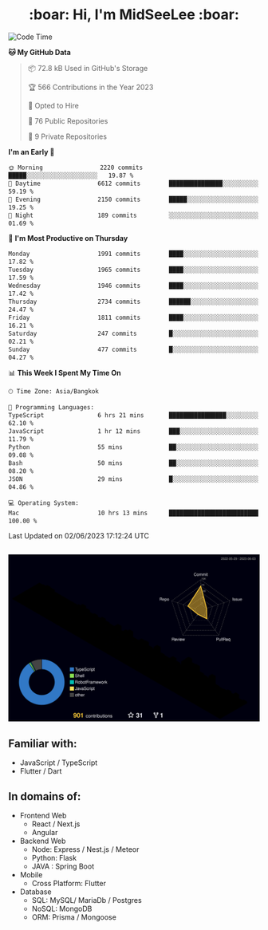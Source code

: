 <h1 align="center"> :boar: Hi, I'm MidSeeLee :boar:</h1>
 
<!--START_SECTION:waka-->
![Code Time](http://img.shields.io/badge/Code%20Time-616%20hrs%2023%20mins-blue)

**🐱 My GitHub Data** 

> 📦 72.8 kB Used in GitHub's Storage 
 > 
> 🏆 566 Contributions in the Year 2023
 > 
> 💼 Opted to Hire
 > 
> 📜 76 Public Repositories 
 > 
> 🔑 9 Private Repositories 
 > 
**I'm an Early 🐤** 

```text
🌞 Morning                2220 commits        █████░░░░░░░░░░░░░░░░░░░░   19.87 % 
🌆 Daytime                6612 commits        ███████████████░░░░░░░░░░   59.19 % 
🌃 Evening                2150 commits        █████░░░░░░░░░░░░░░░░░░░░   19.25 % 
🌙 Night                  189 commits         ░░░░░░░░░░░░░░░░░░░░░░░░░   01.69 % 
```
📅 **I'm Most Productive on Thursday** 

```text
Monday                   1991 commits        ████░░░░░░░░░░░░░░░░░░░░░   17.82 % 
Tuesday                  1965 commits        ████░░░░░░░░░░░░░░░░░░░░░   17.59 % 
Wednesday                1946 commits        ████░░░░░░░░░░░░░░░░░░░░░   17.42 % 
Thursday                 2734 commits        ██████░░░░░░░░░░░░░░░░░░░   24.47 % 
Friday                   1811 commits        ████░░░░░░░░░░░░░░░░░░░░░   16.21 % 
Saturday                 247 commits         █░░░░░░░░░░░░░░░░░░░░░░░░   02.21 % 
Sunday                   477 commits         █░░░░░░░░░░░░░░░░░░░░░░░░   04.27 % 
```


📊 **This Week I Spent My Time On** 

```text
🕑︎ Time Zone: Asia/Bangkok

💬 Programming Languages: 
TypeScript               6 hrs 21 mins       ████████████████░░░░░░░░░   62.10 % 
JavaScript               1 hr 12 mins        ███░░░░░░░░░░░░░░░░░░░░░░   11.79 % 
Python                   55 mins             ██░░░░░░░░░░░░░░░░░░░░░░░   09.08 % 
Bash                     50 mins             ██░░░░░░░░░░░░░░░░░░░░░░░   08.20 % 
JSON                     29 mins             █░░░░░░░░░░░░░░░░░░░░░░░░   04.86 % 

💻 Operating System: 
Mac                      10 hrs 13 mins      █████████████████████████   100.00 % 
```


 Last Updated on 02/06/2023 17:12:24 UTC
<!--END_SECTION:waka-->

##

![](./profile-3d-contrib/profile-night-rainbow.svg)

## Familiar with:
- JavaScript / TypeScript
- Flutter / Dart

## In domains of:
- Frontend Web
  - React / Next.js
  - Angular
- Backend Web
  - Node: Express / Nest.js / Meteor
  - Python: Flask
  - JAVA : Spring Boot
- Mobile
  - Cross Platform: Flutter
- Database
  - SQL: MySQL/ MariaDb / Postgres
  - NoSQL: MongoDB
  - ORM: Prisma / Mongoose
